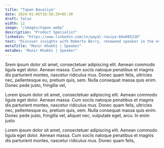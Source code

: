 ```yaml
---
title: "Tapan Bavaliya"
date: 2024-01-05T16:58:29+05:30
draft: false
width: 12
image: "/images/tapan.webp"
description: "Product Specialist"
linkedin: "https://www.linkedin.com/in/payal-raviya-b6a085220"
text: "Discover insights with Roberto Berry, renowned speaker in the events industry. Join us at Eventchamp for an unforgettable experience."
metaTitle: "Munir Khakhi | Speaker"
metaDes: "Munir Khakhi | Speaker"
---
```



Srem ipsum dolor sit amet, consectetuer adipiscing elit. Aenean
commodo ligula eget dolor. Aenean massa. Cum sociis natoque penatibus
et magnis dis parturient montes, nascetur ridiculus mus. Donec quam
felis, ultricies nec, pellentesque eu, pretium quis, sem. Nulla
consequat massa quis enim. Donec pede justo, fringilla vel,
       
        
Lorem ipsum dolor sit amet, consectetuer adipiscing elit. Aenean
commodo ligula eget dolor. Aenean massa. Cum sociis natoque penatibus
et magnis dis parturient montes, nascetur ridiculus mus. Donec quam
felis, ultricies nec, pellentesque eu, pretium quis, sem. Nulla
consequat massa quis enim. Donec pede justo, fringilla vel, aliquet
nec, vulputate eget, arcu. In enim justo
       
        
Lorem ipsum dolor sit amet, consectetuer adipiscing elit. Aenean
commodo ligula eget dolor. Aenean massa. Cum sociis natoque penatibus
et magnis dis parturient montes, nascetur ridiculus mus. Donec quam
felis,
       
